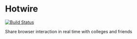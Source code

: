 # Hotwire

[![Build Status](https://travis-ci.org/davidneat/hotwire.svg)](https://travis-ci.org/davidneat/hotwire)

Share browser interaction in real time with colleges and friends